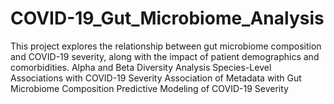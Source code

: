 # COVID-19_Gut_Microbiome_Analysis
This project explores the relationship between gut microbiome composition and COVID-19 severity, along with the impact of patient demographics and comorbidities. Alpha and Beta Diversity Analysis Species-Level Associations with COVID-19 Severity Association of Metadata with Gut Microbiome Composition Predictive Modeling of COVID-19 Severity
